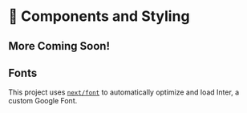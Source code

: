 # 🧱 Components and Styling

## More Coming Soon!

## Fonts

This project uses [`next/font`](https://nextjs.org/docs/basic-features/font-optimization) to automatically optimize and load Inter, a custom Google Font.
